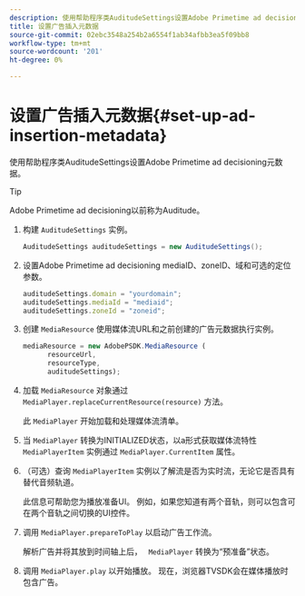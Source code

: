 ```yaml
---
description: 使用帮助程序类AuditudeSettings设置Adobe Primetime ad decisioning元数据。
title: 设置广告插入元数据
source-git-commit: 02ebc3548a254b2a6554f1ab34afbb3ea5f09bb8
workflow-type: tm+mt
source-wordcount: '201'
ht-degree: 0%

---
```


# 设置广告插入元数据{#set-up-ad-insertion-metadata}

使用帮助程序类AuditudeSettings设置Adobe Primetime ad decisioning元数据。

>[!TIP]
>
>Adobe Primetime ad decisioning以前称为Auditude。

1. 构建 `AuditudeSettings` 实例。

   ```java
   AuditudeSettings auditudeSettings = new AuditudeSettings();
   ```

1. 设置Adobe Primetime ad decisioning mediaID、zoneID、域和可选的定位参数。

   ```js
   auditudeSettings.domain = "yourdomain"; 
   auditudeSettings.mediaId = "mediaid"; 
   auditudeSettings.zoneId = "zoneid";
   ```

1. 创建 `MediaResource` 使用媒体流URL和之前创建的广告元数据执行实例。

   ```js
   mediaResource = new AdobePSDK.MediaResource ( 
         resourceUrl, 
         resourceType,  
         auditudeSettings);
   ```

1. 加载 `MediaResource` 对象通过 `MediaPlayer.replaceCurrentResource(resource)` 方法。

   此 `MediaPlayer` 开始加载和处理媒体流清单。

1. 当 `MediaPlayer` 转换为INITIALIZED状态，以a形式获取媒体流特性 `MediaPlayerItem` 实例通过 `MediaPlayer.CurrentItem` 属性。
1. （可选）查询 `MediaPlayerItem` 实例以了解流是否为实时流，无论它是否具有替代音频轨道。

   此信息可帮助您为播放准备UI。 例如，如果您知道有两个音轨，则可以包含可在两个音轨之间切换的UI控件。

1. 调用 `MediaPlayer.prepareToPlay` 以启动广告工作流。

   解析广告并将其放到时间轴上后， `  MediaPlayer ` 转换为“预准备”状态。
1. 调用 `MediaPlayer.play` 以开始播放。
现在，浏览器TVSDK会在媒体播放时包含广告。
